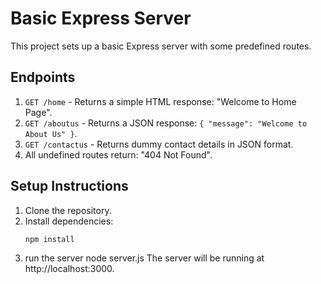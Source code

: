 # Basic Express Server

This project sets up a basic Express server with some predefined routes.

## Endpoints

1. `GET /home` - Returns a simple HTML response: "Welcome to Home Page".
2. `GET /aboutus` - Returns a JSON response: `{ "message": "Welcome to About Us" }`.
3. `GET /contactus` - Returns dummy contact details in JSON format.
4. All undefined routes return: "404 Not Found".

## Setup Instructions

1. Clone the repository.
2. Install dependencies:
   ```bash
   npm install
3. run the server
node server.js
The server will be running at http://localhost:3000.
